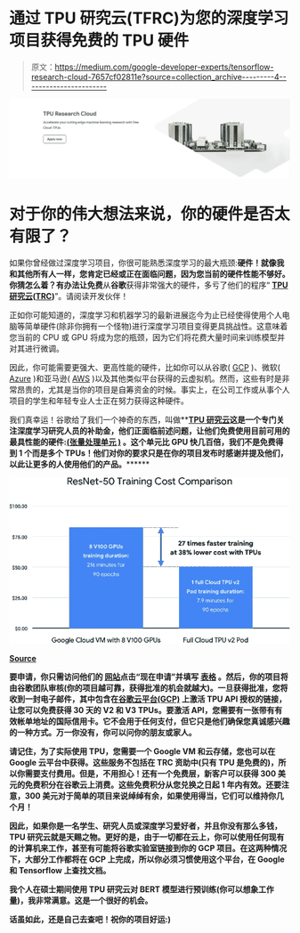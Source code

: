 # 通过 TPU 研究云(TFRC)为您的深度学习项目获得免费的 TPU 硬件

> 原文：<https://medium.com/google-developer-experts/tensorflow-research-cloud-7657cf02811e?source=collection_archive---------4----------------------->

![](img/e996ec0a33eb52ebd981200f5f5f4370.png)

# 对于你的伟大想法来说，你的硬件是否太有限了？

如果你曾经做过深度学习项目，你很可能熟悉深度学习的最大瓶颈:**硬件！**就像我和其他所有人一样，您肯定已经或正在面临问题，因为您当前的硬件性能不够好。你猜怎么着？有办法让**免费**从**谷歌**获得非常强大的硬件，多亏了他们的程序“ [**TPU 研究云**](https://sites.research.google/trc/)**(**[**TRC**](https://sites.research.google/trc/)**)**”。请阅读开发伙伴！

正如你可能知道的，深度学习和机器学习的最新进展迄今为止已经使得使用个人电脑等简单硬件(除非你拥有一个怪物)进行深度学习项目变得更具挑战性。这意味着您当前的 CPU 或 GPU 将成为您的瓶颈，因为它们将花费大量时间来训练模型并对其进行微调。

因此，你可能需要更强大、更高性能的硬件，比如你可以从谷歌( [GCP](https://cloud.google.com/) )、微软( [Azure](https://azure.microsoft.com/fr-fr/) )和亚马逊( [AWS](https://aws.amazon.com/) )以及其他类似平台获得的云虚拟机。然而，这些有时是非常昂贵的，尤其是当你的项目是自筹资金的时候。事实上，在公司工作或从事个人项目的学生和年轻专业人士正在努力获得这种硬件。

我们真幸运！谷歌给了我们一个神奇的东西，叫做**[**TPU 研究云**](https://sites.research.google/trc/)**这是一个专门关注深度学习研究人员的补助金，他们正面临前述问题，让他们免费使用目前可用的最具性能的硬件:[**(**张量处理单元** )**](https://en.wikipedia.org/wiki/Tensor_Processing_Unit) **。这个单元比 GPU 快几百倍，我们不是免费得到 1 个而是多个 TPUs**！他们对你的要求只是在你的项目发布时感谢并提及他们，以此让更多的人使用他们的产品。********

******![](img/775b8c026e0d08aff86992b269f8594a.png)******

******[Source](https://cloud.google.com/tpu)******

******要申请，你只需访问他们的 [**网站**](https://sites.research.google/trc/)**点击“现在申请**”**并填写 [**表格**](https://docs.google.com/forms/d/e/1FAIpQLSeBXCs4vatyQUcePgRKh_ZiKhEODXkkoeqAKzFa_d-oSVp3iw/viewform) 。然后，你的项目将由谷歌团队审核(你的项目越可靠，获得批准的机会就越大)。一旦获得批准，您将收到一封电子邮件，其中包含在[谷歌云平台(GCP)](https://cloud.google.com/gcp/) 上激活 TPU API 授权的链接，让您可以免费获得 30 天的 V2 和 V3 TPUs。要激活 API，您需要有一张带有有效帐单地址的国际信用卡。它不会用于任何支付，但它只是他们确保您真诚感兴趣的一种方式。万一你没有，你可以问你的朋友或家人。********

****请记住，为了实际使用 TPU，您需要一个 Google VM 和云存储，您也可以在 Google 云平台中获得。这些服务不包括在 TRC 资助中(只有 TPU 是免费的)，所以你需要支付费用。但是，不用担心！还有一个免费层，新客户可以获得 300 美元的免费积分在谷歌云上消费。这些免费积分从您兑换之日起 1 年内有效。还要注意，300 美元对于简单的项目来说绰绰有余，如果使用得当，它们可以维持你几个月！****

****因此，如果你是一名学生、研究人员或深度学习爱好者，并且你没有那么多钱，TPU 研究云就是天赐之物。更好的是，由于一切都在云上，你可以使用任何现有的计算机来工作，甚至有可能将谷歌实验室链接到你的 GCP 项目。在这两种情况下，大部分工作都将在 GCP 上完成，所以你必须习惯使用这个平台，在 Google 和 Tensorflow 上查找文档。****

****我个人在硕士期间使用 TPU 研究云对 BERT 模型进行预训练(你可以想象工作量)，我非常满意。这是一个很好的机会。****

****话虽如此，还是自己去查吧！祝你的项目好运:)****